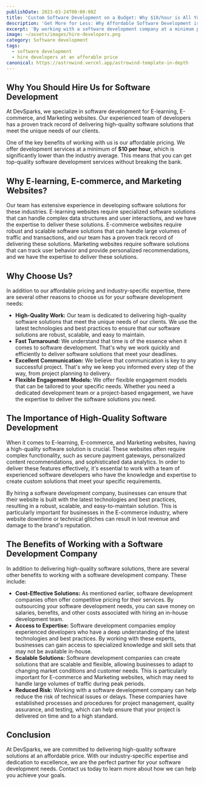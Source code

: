```yaml
---
publishDate: 2023-03-24T00:00:00Z
title: 'Custom Software Development on a Budget: Why $10/hour is All You Need'
description: 'Get More for Less: Why Affordable Software Development is Key for Your Business'
excerpt: 'By working with a software development company at a minimum price of $10/hour, businesses can enjoy cost savings, access to specialized expertise, and scalable solutions.'
image: ~/assets/images/hire-developers.png
category: Software development
tags:
  - software development
  - hire developers at an afforable price
canonical: https://astrowind.vercel.app/astrowind-template-in-depth
---
```


## Why You Should Hire Us for Software Development

At DevSparks, we specialize in software development for E-learning, E-commerce, and Marketing websites. Our experienced team of developers has a proven track record of delivering high-quality software solutions that meet the unique needs of our clients.

One of the key benefits of working with us is our affordable pricing. We offer development services at a minimum of **$10 per hour**, which is significantly lower than the industry average. This means that you can get top-quality software development services without breaking the bank.

## Why E-learning, E-commerce, and Marketing Websites?

Our team has extensive experience in developing software solutions for these industries. E-learning websites require specialized software solutions that can handle complex data structures and user interactions, and we have the expertise to deliver these solutions. E-commerce websites require robust and scalable software solutions that can handle large volumes of traffic and transactions, and our team has a proven track record of delivering these solutions. Marketing websites require software solutions that can track user behavior and provide personalized recommendations, and we have the expertise to deliver these solutions.

## Why Choose Us?

In addition to our affordable pricing and industry-specific expertise, there are several other reasons to choose us for your software development needs:

- **High-Quality Work:** Our team is dedicated to delivering high-quality software solutions that meet the unique needs of our clients. We use the latest technologies and best practices to ensure that our software solutions are robust, scalable, and easy to maintain.
- **Fast Turnaround:** We understand that time is of the essence when it comes to software development. That's why we work quickly and efficiently to deliver software solutions that meet your deadlines.
- **Excellent Communication:** We believe that communication is key to any successful project. That's why we keep you informed every step of the way, from project planning to delivery.
- **Flexible Engagement Models:** We offer flexible engagement models that can be tailored to your specific needs. Whether you need a dedicated development team or a project-based engagement, we have the expertise to deliver the software solutions you need.

## The Importance of High-Quality Software Development

When it comes to E-learning, E-commerce, and Marketing websites, having a high-quality software solution is crucial. These websites often require complex functionality, such as secure payment gateways, personalized content recommendations, and sophisticated data analytics. In order to deliver these features effectively, it's essential to work with a team of experienced software developers who have the knowledge and expertise to create custom solutions that meet your specific requirements.

By hiring a software development company, businesses can ensure that their website is built with the latest technologies and best practices, resulting in a robust, scalable, and easy-to-maintain solution. This is particularly important for businesses in the E-commerce industry, where website downtime or technical glitches can result in lost revenue and damage to the brand's reputation.

## The Benefits of Working with a Software Development Company

In addition to delivering high-quality software solutions, there are several other benefits to working with a software development company. These include:

- **Cost-Effective Solutions:** As mentioned earlier, software development companies often offer competitive pricing for their services. By outsourcing your software development needs, you can save money on salaries, benefits, and other costs associated with hiring an in-house development team.
- **Access to Expertise:** Software development companies employ experienced developers who have a deep understanding of the latest technologies and best practices. By working with these experts, businesses can gain access to specialized knowledge and skill sets that may not be available in-house.
- **Scalable Solutions:** Software development companies can create solutions that are scalable and flexible, allowing businesses to adapt to changing market conditions and customer needs. This is particularly important for E-commerce and Marketing websites, which may need to handle large volumes of traffic during peak periods.
- **Reduced Risk:** Working with a software development company can help reduce the risk of technical issues or delays. These companies have established processes and procedures for project management, quality assurance, and testing, which can help ensure that your project is delivered on time and to a high standard.

## Conclusion

At DevSparks, we are committed to delivering high-quality software solutions at an affordable price. With our industry-specific expertise and dedication to excellence, we are the perfect partner for your software development needs. Contact us today to learn more about how we can help you achieve your goals.
